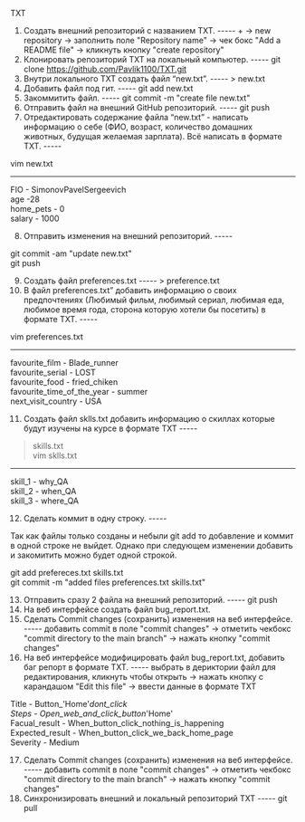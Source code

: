 TXT
 1. Создать внешний репозиторий c названием TXT. ----- + -> new repository -> заполнить поле "Repository name" -> чек бокс "Add a README file" -> кликнуть кнопку "create repository"
 2. Клонировать репозиторий TXT на локальный компьютер. ----- git clone https://github.com/Pavlik1100/TXT.git  
 3. Внутри локального TXT создать файл “new.txt”. ----- > new.txt  
 4. Добавить файл под гит. ----- git add new.txt  
 5. Закоммитить файл. ----- git commit -m "create file new.txt"  
 6. Отправить файл на внешний GitHub репозиторий. ----- git push  
 7. Отредактировать содержание файла “new.txt” - написать информацию о себе (ФИО, возраст, количество домашних животных, будущая желаемая зарплата). Всё написать в формате TXT. ----- 

vim new.txt  
  
-----
  
FIO - SimonovPavelSergeevich  
age -28  
home_pets - 0  
salary - 1000  
  
 8. Отправить изменения на внешний репозиторий. -----  
  
git commit -am "update new.txt"  
git push  
  
 9. Создать файл preferences.txt ----- > preference.txt  
 10. В файл preferences.txt” добавить информацию о своих предпочтениях (Любимый фильм, любимый сериал, любимая еда, любимое время года, сторона которую хотели бы посетить) в формате TXT. -----  
  
vim preferences.txt  
  
-----  
  
favourite_film - Blade_runner  
favourite_serial - LOST  
favourite_food - fried_chiken    
favourite_time_of_the_year - summer  
next_visit_country - USA    
  
  
 11. Создать файл sklls.txt добавить информацию о скиллах которые будут изучены на курсе в формате TXT -----  

> skills.txt  
vim sklls.txt 
  
-----  

skill_1 - why_QA    
skill_2 - when_QA    
skill_3 - where_QA    


 12. Сделать коммит в одну строку. -----  
 
Так как файлы только созданы и небыли git add то добавление и коммит в одной строке не выйдет. Однако при следующем изменении добавить и закомитить можно будет одной строкой.
  
 git add prefereces.txt skills.txt  
 git commit -m "added files preferences.txt skills.txt"  


 13. Отправить сразу 2 файла на внешний репозиторий. ----- git push  
 14. На веб интерфейсе создать файл bug_report.txt.
 15. Сделать Commit changes (сохранить) изменения на веб интерфейсе. ----- добавить commit в поле "commit changes" -> отметить чекбокс "commit directory to the main branch" -> нажать кнопку "commit changes"
 16. На веб интерфейсе модифицировать файл bug_report.txt, добавить баг репорт в формате TXT. ----- выбрать в дериктории файл для редактирования, кликнуть чтобы открыть -> нажать кнопку с карандашом "Edit this file" -> ввести данные в формате TXT  


Title - Button_'Home'_dont_click  
Steps - Open_web_and_click_button_'Home'  
Facual_result - When_button_click_nothing_is_happening  
Expected_result - When_button_click_we_back_home_page  
Severity - Medium   

 17. Сделать Commit changes (сохранить) изменения на веб интерфейсе. ----- добавить commit в поле "commit changes" -> отметить чекбокс "commit directory to the main branch" -> нажать кнопку "commit changes"  
 18. Синхронизировать внешний и локальный репозиторий TXT  ----- git pull